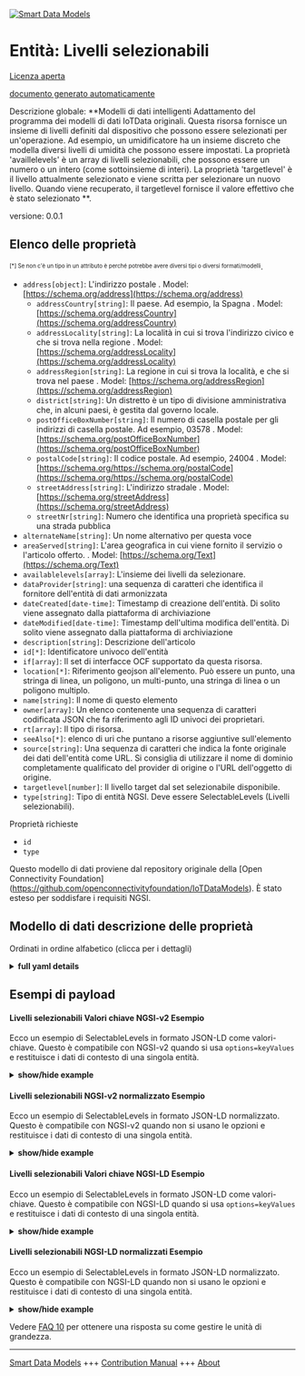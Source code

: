 <!-- 10-Header -->  
[![Smart Data Models](https://smartdatamodels.org/wp-content/uploads/2022/01/SmartDataModels_logo.png "Logo")](https://smartdatamodels.org)  
Entità: Livelli selezionabili  
=============================<!-- /10-Header -->  
<!-- 15-License -->  
[Licenza aperta](https://github.com/smart-data-models//dataModel.OCF/blob/master/SelectableLevels/LICENSE.md)  
[documento generato automaticamente](https://docs.google.com/presentation/d/e/2PACX-1vTs-Ng5dIAwkg91oTTUdt8ua7woBXhPnwavZ0FxgR8BsAI_Ek3C5q97Nd94HS8KhP-r_quD4H0fgyt3/pub?start=false&loop=false&delayms=3000#slide=id.gb715ace035_0_60)  
<!-- /15-License -->  
<!-- 20-Description -->  
Descrizione globale: **Modelli di dati intelligenti Adattamento del programma dei modelli di dati IoTData originali. Questa risorsa fornisce un insieme di livelli definiti dal dispositivo che possono essere selezionati per un'operazione. Ad esempio, un umidificatore ha un insieme discreto che modella diversi livelli di umidità che possono essere impostati. La proprietà 'availlelevels' è un array di livelli selezionabili, che possono essere un numero o un intero (come sottoinsieme di interi). La proprietà 'targetlevel' è il livello attualmente selezionato e viene scritta per selezionare un nuovo livello. Quando viene recuperato, il targetlevel fornisce il valore effettivo che è stato selezionato **.  
versione: 0.0.1  
<!-- /20-Description -->  
<!-- 30-PropertiesList -->  

## Elenco delle proprietà  

<sup><sub>[*] Se non c'è un tipo in un attributo è perché potrebbe avere diversi tipi o diversi formati/modelli</sub></sup>.  
- `address[object]`: L'indirizzo postale  . Model: [https://schema.org/address](https://schema.org/address)	- `addressCountry[string]`: Il paese. Ad esempio, la Spagna  . Model: [https://schema.org/addressCountry](https://schema.org/addressCountry)  
	- `addressLocality[string]`: La località in cui si trova l'indirizzo civico e che si trova nella regione  . Model: [https://schema.org/addressLocality](https://schema.org/addressLocality)  
	- `addressRegion[string]`: La regione in cui si trova la località, e che si trova nel paese  . Model: [https://schema.org/addressRegion](https://schema.org/addressRegion)  
	- `district[string]`: Un distretto è un tipo di divisione amministrativa che, in alcuni paesi, è gestita dal governo locale.    
	- `postOfficeBoxNumber[string]`: Il numero di casella postale per gli indirizzi di casella postale. Ad esempio, 03578  . Model: [https://schema.org/postOfficeBoxNumber](https://schema.org/postOfficeBoxNumber)  
	- `postalCode[string]`: Il codice postale. Ad esempio, 24004  . Model: [https://schema.org/https://schema.org/postalCode](https://schema.org/https://schema.org/postalCode)  
	- `streetAddress[string]`: L'indirizzo stradale  . Model: [https://schema.org/streetAddress](https://schema.org/streetAddress)  
	- `streetNr[string]`: Numero che identifica una proprietà specifica su una strada pubblica    
- `alternateName[string]`: Un nome alternativo per questa voce  - `areaServed[string]`: L'area geografica in cui viene fornito il servizio o l'articolo offerto.  . Model: [https://schema.org/Text](https://schema.org/Text)- `availablelevels[array]`: L'insieme dei livelli da selezionare.  - `dataProvider[string]`: una sequenza di caratteri che identifica il fornitore dell'entità di dati armonizzata  - `dateCreated[date-time]`: Timestamp di creazione dell'entità. Di solito viene assegnato dalla piattaforma di archiviazione  - `dateModified[date-time]`: Timestamp dell'ultima modifica dell'entità. Di solito viene assegnato dalla piattaforma di archiviazione  - `description[string]`: Descrizione dell'articolo  - `id[*]`: Identificatore univoco dell'entità  - `if[array]`: Il set di interfacce OCF supportato da questa risorsa.  - `location[*]`: Riferimento geojson all'elemento. Può essere un punto, una stringa di linea, un poligono, un multi-punto, una stringa di linea o un poligono multiplo.  - `name[string]`: Il nome di questo elemento  - `owner[array]`: Un elenco contenente una sequenza di caratteri codificata JSON che fa riferimento agli ID univoci dei proprietari.  - `rt[array]`: Il tipo di risorsa.  - `seeAlso[*]`: elenco di uri che puntano a risorse aggiuntive sull'elemento  - `source[string]`: Una sequenza di caratteri che indica la fonte originale dei dati dell'entità come URL. Si consiglia di utilizzare il nome di dominio completamente qualificato del provider di origine o l'URL dell'oggetto di origine.  - `targetlevel[number]`: Il livello target dal set selezionabile disponibile.  - `type[string]`: Tipo di entità NGSI. Deve essere SelectableLevels (Livelli selezionabili).  <!-- /30-PropertiesList -->  
<!-- 35-RequiredProperties -->  
Proprietà richieste  
- `id`  - `type`  <!-- /35-RequiredProperties -->  
<!-- 40-RequiredProperties -->  
Questo modello di dati proviene dal repository originale della [Open Connectivity Foundation] (https://github.com/openconnectivityfoundation/IoTDataModels). È stato esteso per soddisfare i requisiti NGSI.  
<!-- /40-RequiredProperties -->  
<!-- 50-DataModelHeader -->  
## Modello di dati descrizione delle proprietà  
Ordinati in ordine alfabetico (clicca per i dettagli)  
<!-- /50-DataModelHeader -->  
<!-- 60-ModelYaml -->  
<details><summary><strong>full yaml details</strong></summary>    
```yaml  
SelectableLevels:    
  description: 'Smart Data Models Program adaptation of the original IoTData data Models. This Resource provides a set of device defined levels that can be selected for an operation. For example where a humidifier has a discrete set that model different humidity levels that can be set. The Property ''availablelevels'' is an array of the levels that can be selected, these can be a number or an integer (as subset of integer). The Property ''targetlevel'' is the level that has currently been selected and is written to in order to select a new level. When retrieved the targetlevel provides the actual value that has been selected.'    
  properties:    
    address:    
      description: The mailing address    
      properties:    
        addressCountry:    
          description: 'The country. For example, Spain'    
          type: string    
          x-ngsi:    
            model: https://schema.org/addressCountry    
            type: Property    
        addressLocality:    
          description: 'The locality in which the street address is, and which is in the region'    
          type: string    
          x-ngsi:    
            model: https://schema.org/addressLocality    
            type: Property    
        addressRegion:    
          description: 'The region in which the locality is, and which is in the country'    
          type: string    
          x-ngsi:    
            model: https://schema.org/addressRegion    
            type: Property    
        district:    
          description: 'A district is a type of administrative division that, in some countries, is managed by the local government'    
          type: string    
          x-ngsi:    
            type: Property    
        postOfficeBoxNumber:    
          description: 'The post office box number for PO box addresses. For example, 03578'    
          type: string    
          x-ngsi:    
            model: https://schema.org/postOfficeBoxNumber    
            type: Property    
        postalCode:    
          description: 'The postal code. For example, 24004'    
          type: string    
          x-ngsi:    
            model: https://schema.org/https://schema.org/postalCode    
            type: Property    
        streetAddress:    
          description: The street address    
          type: string    
          x-ngsi:    
            model: https://schema.org/streetAddress    
            type: Property    
        streetNr:    
          description: Number identifying a specific property on a public street    
          type: string    
          x-ngsi:    
            type: Property    
      type: object    
      x-ngsi:    
        model: https://schema.org/address    
        type: Property    
    alternateName:    
      description: An alternative name for this item    
      type: string    
      x-ngsi:    
        type: Property    
    areaServed:    
      description: The geographic area where a service or offered item is provided    
      type: string    
      x-ngsi:    
        model: https://schema.org/Text    
        type: Property    
    availablelevels:    
      description: The set of levels to select from.    
      items:    
        type: number    
      readOnly: true    
      type: array    
      x-ngsi:    
        type: Property    
    dataProvider:    
      description: A sequence of characters identifying the provider of the harmonised data entity    
      type: string    
      x-ngsi:    
        type: Property    
    dateCreated:    
      description: Entity creation timestamp. This will usually be allocated by the storage platform    
      format: date-time    
      type: string    
      x-ngsi:    
        type: Property    
    dateModified:    
      description: Timestamp of the last modification of the entity. This will usually be allocated by the storage platform    
      format: date-time    
      type: string    
      x-ngsi:    
        type: Property    
    description:    
      description: A description of this item    
      type: string    
      x-ngsi:    
        type: Property    
    id:    
      anyOf:    
        - description: Identifier format of any NGSI entity    
          maxLength: 256    
          minLength: 1    
          pattern: ^[\w\-\.\{\}\$\+\*\[\]`|~^@!,:\\]+$    
          type: string    
          x-ngsi:    
            type: Property    
        - description: Identifier format of any NGSI entity    
          format: uri    
          type: string    
          x-ngsi:    
            type: Property    
      description: Unique identifier of the entity    
      x-ngsi:    
        type: Property    
    if:    
      description: The OCF Interface set supported by this Resource.    
      items:    
        enum:    
          - oic.if.a    
          - oic.if.baseline    
        type: string    
      minItems: 2    
      readOnly: true    
      type: array    
      uniqueItems: true    
      x-ngsi:    
        type: Property    
    location:    
      description: 'Geojson reference to the item. It can be Point, LineString, Polygon, MultiPoint, MultiLineString or MultiPolygon'    
      oneOf:    
        - description: Geojson reference to the item. Point    
          properties:    
            bbox:    
              items:    
                type: number    
              minItems: 4    
              type: array    
            coordinates:    
              items:    
                type: number    
              minItems: 2    
              type: array    
            type:    
              enum:    
                - Point    
              type: string    
          required:    
            - type    
            - coordinates    
          title: GeoJSON Point    
          type: object    
          x-ngsi:    
            type: GeoProperty    
        - description: Geojson reference to the item. LineString    
          properties:    
            bbox:    
              items:    
                type: number    
              minItems: 4    
              type: array    
            coordinates:    
              items:    
                items:    
                  type: number    
                minItems: 2    
                type: array    
              minItems: 2    
              type: array    
            type:    
              enum:    
                - LineString    
              type: string    
          required:    
            - type    
            - coordinates    
          title: GeoJSON LineString    
          type: object    
          x-ngsi:    
            type: GeoProperty    
        - description: Geojson reference to the item. Polygon    
          properties:    
            bbox:    
              items:    
                type: number    
              minItems: 4    
              type: array    
            coordinates:    
              items:    
                items:    
                  items:    
                    type: number    
                  minItems: 2    
                  type: array    
                minItems: 4    
                type: array    
              type: array    
            type:    
              enum:    
                - Polygon    
              type: string    
          required:    
            - type    
            - coordinates    
          title: GeoJSON Polygon    
          type: object    
          x-ngsi:    
            type: GeoProperty    
        - description: Geojson reference to the item. MultiPoint    
          properties:    
            bbox:    
              items:    
                type: number    
              minItems: 4    
              type: array    
            coordinates:    
              items:    
                items:    
                  type: number    
                minItems: 2    
                type: array    
              type: array    
            type:    
              enum:    
                - MultiPoint    
              type: string    
          required:    
            - type    
            - coordinates    
          title: GeoJSON MultiPoint    
          type: object    
          x-ngsi:    
            type: GeoProperty    
        - description: Geojson reference to the item. MultiLineString    
          properties:    
            bbox:    
              items:    
                type: number    
              minItems: 4    
              type: array    
            coordinates:    
              items:    
                items:    
                  items:    
                    type: number    
                  minItems: 2    
                  type: array    
                minItems: 2    
                type: array    
              type: array    
            type:    
              enum:    
                - MultiLineString    
              type: string    
          required:    
            - type    
            - coordinates    
          title: GeoJSON MultiLineString    
          type: object    
          x-ngsi:    
            type: GeoProperty    
        - description: Geojson reference to the item. MultiLineString    
          properties:    
            bbox:    
              items:    
                type: number    
              minItems: 4    
              type: array    
            coordinates:    
              items:    
                items:    
                  items:    
                    items:    
                      type: number    
                    minItems: 2    
                    type: array    
                  minItems: 4    
                  type: array    
                type: array    
              type: array    
            type:    
              enum:    
                - MultiPolygon    
              type: string    
          required:    
            - type    
            - coordinates    
          title: GeoJSON MultiPolygon    
          type: object    
          x-ngsi:    
            type: GeoProperty    
      x-ngsi:    
        type: GeoProperty    
    name:    
      description: The name of this item    
      type: string    
      x-ngsi:    
        type: Property    
    owner:    
      description: A List containing a JSON encoded sequence of characters referencing the unique Ids of the owner(s)    
      items:    
        anyOf:    
          - description: Identifier format of any NGSI entity    
            maxLength: 256    
            minLength: 1    
            pattern: ^[\w\-\.\{\}\$\+\*\[\]`|~^@!,:\\]+$    
            type: string    
            x-ngsi:    
              type: Property    
          - description: Identifier format of any NGSI entity    
            format: uri    
            type: string    
            x-ngsi:    
              type: Property    
        description: Unique identifier of the entity    
        x-ngsi:    
          type: Property    
      type: array    
      x-ngsi:    
        type: Property    
    rt:    
      description: The Resource Type.    
      items:    
        enum:    
          - oic.r.selectablelevels    
        maxLength: 64    
        type: string    
      minItems: 1    
      readOnly: true    
      type: array    
      uniqueItems: true    
      x-ngsi:    
        type: Property    
    seeAlso:    
      description: list of uri pointing to additional resources about the item    
      oneOf:    
        - items:    
            format: uri    
            type: string    
          minItems: 1    
          type: array    
        - format: uri    
          type: string    
      x-ngsi:    
        type: Property    
    source:    
      description: 'A sequence of characters giving the original source of the entity data as a URL. Recommended to be the fully qualified domain name of the source provider, or the URL to the source object'    
      type: string    
      x-ngsi:    
        type: Property    
    targetlevel:    
      description: The target level from the available selectable set.    
      type: number    
      x-ngsi:    
        type: Property    
    type:    
      description: NGSI entity type. It has to be SelectableLevels    
      enum:    
        - SelectableLevels    
      type: string    
      x-ngsi:    
        type: Property    
  required:    
    - id    
    - type    
  type: object    
  x-derived-from: https://github.com/OpenInterConnect/IoTDataModels/blob/master/SelectableLevelsResURI.swagger.json    
  x-disclaimer: 'Redistribution and use in source and binary forms, with or without modification, are permitted  provided that the license conditions are met. Copyleft (c) 2022 Contributors to Smart Data Models Program'    
  x-license-url: https://github.com/smart-data-models/dataModel.OCF/blob/master/SelectableLevels/LICENSE.md    
  x-model-schema: https://smart-data-models.github.io/dataModel.IoTDataModels/SelectableLevels/schema.json    
  x-model-tags: OCF    
  x-version: 0.0.1    
```  
</details>    
<!-- /60-ModelYaml -->  
<!-- 70-MiddleNotes -->  
<!-- /70-MiddleNotes -->  
<!-- 80-Examples -->  
## Esempi di payload  
#### Livelli selezionabili Valori chiave NGSI-v2 Esempio  
Ecco un esempio di SelectableLevels in formato JSON-LD come valori-chiave. Questo è compatibile con NGSI-v2 quando si usa `options=keyValues` e restituisce i dati di contesto di una singola entità.  
<details><summary><strong>show/hide example</strong></summary>    
```json  
{  
    "id": "urn:ngsi-ld:SelectableLevels:id:KTUG:11578156",  
    "dateCreated": "2007-08-08T01:12:34Z",  
    "dateModified": "2002-06-18T03:24:51Z",  
    "source": "Employee source nature add rest human station. Ability",  
    "name": "Board necessary religious natural sport music white. Natural explain before something first drug ",  
    "alternateName": "Theory type su",  
    "description": "Every manage political record word group food break. Picture suddenly drug rule brin",  
    "dataProvider": "Own available buy country store build before. Already against which continue. Look road article quickly.",  
    "owner": [  
        "urn:ngsi-ld:SelectableLevels:items:UJLN:86914131",  
        "urn:ngsi-ld:SelectableLevels:items:GILX:20870916"  
    ],  
    "seeAlso": [  
        "urn:ngsi-ld:SelectableLevels:items:QIDT:79230225"  
    ],  
    "location": {  
        "type": "Point",  
        "coordinates": [  
            28.732768,  
            177.344405  
        ]  
    },  
    "address": {  
        "streetAddress": "Likely improve notice. T",  
        "addressLocality": "Sch",  
        "addressRegion": "Organization recognize civil. Pm her then nothing increase.",  
        "addressCountry": "Industry product anot",  
        "postalCode": "First degree response able s",  
        "postOfficeBoxNumber": "Son break either pre",  
        "streetNr": "Water voice travel among see red. Republican total policy head Mrs debate onto. Catch even front.",  
        "district": "Full per among clearly. Face house nature fall long dream answer conference. Rock few structure fed"  
    },  
    "areaServed": "Buy break marriage also friend reach. Turn phone heart window. Assume be seek article.",  
    "rt": [  
        "oic.r.selectablelevels"  
    ],  
    "targetlevel": 503.7,  
    "availablelevels": [  
        802.4,  
        258.2  
    ],  
    "if": [  
        "oic.if.baseline",  
        "oic.if.a"  
    ],  
    "type": "SelectableLevels"  
}  
```  
</details>  
#### Livelli selezionabili NGSI-v2 normalizzato Esempio  
Ecco un esempio di SelectableLevels in formato JSON-LD normalizzato. Questo è compatibile con NGSI-v2 quando non si usano le opzioni e restituisce i dati di contesto di una singola entità.  
<details><summary><strong>show/hide example</strong></summary>    
```json  
{  
    "id": "urn:ngsi-ld:SelectableLevels:id:KTUG:11578156",  
    "dateCreated": {  
        "type": "DateTime",  
        "value": "2007-08-08T01:12:34Z"  
    },  
    "dateModified": {  
        "type": "DateTime",  
        "value": "2002-06-18T03:24:51Z"  
    },  
    "source": {  
        "type": "Text",  
        "value": "Employee source nature add rest human station. Ability"  
    },  
    "name": {  
        "type": "Text",  
        "value": "Board necessary religious natural sport music white. Natural explain before something first drug "  
    },  
    "alternateName": {  
        "type": "Text",  
        "value": "Theory type su"  
    },  
    "description": {  
        "type": "Text",  
        "value": "Every manage political record word group food break. Picture suddenly drug rule brin"  
    },  
    "dataProvider": {  
        "type": "Text",  
        "value": "Own available buy country store build before. Already against which continue. Look road article quickly."  
    },  
    "owner": {  
        "type": "StructuredValue",  
        "value": [  
            "urn:ngsi-ld:SelectableLevels:items:UJLN:86914131",  
            "urn:ngsi-ld:SelectableLevels:items:GILX:20870916"  
        ]  
    },  
    "seeAlso": {  
        "type": "StructuredValue",  
        "value": [  
            "urn:ngsi-ld:SelectableLevels:items:QIDT:79230225"  
        ]  
    },  
    "location": {  
        "type": "geo:json",  
        "value": {  
            "type": "Point",  
            "coordinates": [  
                28.732768,  
                177.344405  
            ]  
        }  
    },  
    "address": {  
        "type": "StructuredValue",  
        "value": {  
            "streetAddress": "Likely improve notice. T",  
            "addressLocality": "Sch",  
            "addressRegion": "Organization recognize civil. Pm her then nothing increase.",  
            "addressCountry": "Industry product anot",  
            "postalCode": "First degree response able s",  
            "postOfficeBoxNumber": "Son break either pre",  
            "streetNr": "Water voice travel among see red. Republican total policy head Mrs debate onto. Catch even front.",  
            "district": "Full per among clearly. Face house nature fall long dream answer conference. Rock few structure fed"  
        }  
    },  
    "areaServed": {  
        "type": "Text",  
        "value": "Buy break marriage also friend reach. Turn phone heart window. Assume be seek article."  
    },  
    "rt": {  
        "type": "StructuredValue",  
        "value": [  
            "oic.r.selectablelevels"  
        ]  
    },  
    "targetlevel": {  
        "type": "Number",  
        "value": 503.7  
    },  
    "availablelevels": {  
        "type": "StructuredValue",  
        "value": [  
            802.4,  
            258.2  
        ]  
    },  
    "if": {  
        "type": "StructuredValue",  
        "value": [  
            "oic.if.baseline",  
            "oic.if.a"  
        ]  
    },  
    "type": "SelectableLevels"  
}  
```  
</details>  
#### Livelli selezionabili Valori chiave NGSI-LD Esempio  
Ecco un esempio di SelectableLevels in formato JSON-LD come valori-chiave. Questo è compatibile con NGSI-LD quando si usa `options=keyValues` e restituisce i dati di contesto di una singola entità.  
<details><summary><strong>show/hide example</strong></summary>    
```json  
{  
    "id": "urn:ngsi-ld:SelectableLevels:id:KTUG:11578156",  
    "dateCreated": "2007-08-08T01:12:34Z",  
    "dateModified": "2002-06-18T03:24:51Z",  
    "source": "Employee source nature add rest human station. Ability",  
    "name": "Board necessary religious natural sport music white. Natural explain before something first drug ",  
    "alternateName": "Theory type su",  
    "description": "Every manage political record word group food break. Picture suddenly drug rule brin",  
    "dataProvider": "Own available buy country store build before. Already against which continue. Look road article quickly.",  
    "owner": [  
        "urn:ngsi-ld:SelectableLevels:items:UJLN:86914131",  
        "urn:ngsi-ld:SelectableLevels:items:GILX:20870916"  
    ],  
    "seeAlso": [  
        "urn:ngsi-ld:SelectableLevels:items:QIDT:79230225"  
    ],  
    "location": {  
        "type": "Point",  
        "coordinates": [  
            28.732768,  
            177.344405  
        ]  
    },  
    "address": {  
        "streetAddress": "Likely improve notice. T",  
        "addressLocality": "Sch",  
        "addressRegion": "Organization recognize civil. Pm her then nothing increase.",  
        "addressCountry": "Industry product anot",  
        "postalCode": "First degree response able s",  
        "postOfficeBoxNumber": "Son break either pre",  
        "streetNr": "Water voice travel among see red. Republican total policy head Mrs debate onto. Catch even front.",  
        "district": "Full per among clearly. Face house nature fall long dream answer conference. Rock few structure fed"  
    },  
    "areaServed": "Buy break marriage also friend reach. Turn phone heart window. Assume be seek article.",  
    "rt": [  
        "oic.r.selectablelevels"  
    ],  
    "targetlevel": 503.7,  
    "availablelevels": [  
        802.4,  
        258.2  
    ],  
    "if": [  
        "oic.if.baseline",  
        "oic.if.a"  
    ],  
    "type": "SelectableLevels",  
    "@context": [  
        "https://smartdatamodels.org/context.jsonld"  
    ]  
}  
```  
</details>  
#### Livelli selezionabili NGSI-LD normalizzati Esempio  
Ecco un esempio di SelectableLevels in formato JSON-LD normalizzato. Questo è compatibile con NGSI-LD quando non si usano le opzioni e restituisce i dati di contesto di una singola entità.  
<details><summary><strong>show/hide example</strong></summary>    
```json  
{  
    "id": "urn:ngsi-ld:SelectableLevels:id:KTUG:11578156",  
    "dateCreated": {  
        "type": "Property",  
        "value": {  
            "@type": "DateTime",  
            "@value": "2007-08-08T01:12:34Z"  
        }  
    },  
    "dateModified": {  
        "type": "Property",  
        "value": {  
            "@type": "DateTime",  
            "@value": "2002-06-18T03:24:51Z"  
        }  
    },  
    "source": {  
        "type": "Property",  
        "value": "Employee source nature add rest human station. Ability"  
    },  
    "name": {  
        "type": "Property",  
        "value": "Board necessary religious natural sport music white. Natural explain before something first drug "  
    },  
    "alternateName": {  
        "type": "Property",  
        "value": "Theory type su"  
    },  
    "description": {  
        "type": "Property",  
        "value": "Every manage political record word group food break. Picture suddenly drug rule brin"  
    },  
    "dataProvider": {  
        "type": "Property",  
        "value": "Own available buy country store build before. Already against which continue. Look road article quickly."  
    },  
    "owner": {  
        "type": "Property",  
        "value": [  
            "urn:ngsi-ld:SelectableLevels:items:UJLN:86914131",  
            "urn:ngsi-ld:SelectableLevels:items:GILX:20870916"  
        ]  
    },  
    "seeAlso": {  
        "type": "Property",  
        "value": [  
            "urn:ngsi-ld:SelectableLevels:items:QIDT:79230225"  
        ]  
    },  
    "location": {  
        "type": "GeoProperty",  
        "value": {  
            "type": "Point",  
            "coordinates": [  
                28.732768,  
                177.344405  
            ]  
        }  
    },  
    "address": {  
        "type": "Property",  
        "value": {  
            "streetAddress": "Likely improve notice. T",  
            "addressLocality": "Sch",  
            "addressRegion": "Organization recognize civil. Pm her then nothing increase.",  
            "addressCountry": "Industry product anot",  
            "postalCode": "First degree response able s",  
            "postOfficeBoxNumber": "Son break either pre",  
            "streetNr": "Water voice travel among see red. Republican total policy head Mrs debate onto. Catch even front.",  
            "district": "Full per among clearly. Face house nature fall long dream answer conference. Rock few structure fed"  
        }  
    },  
    "areaServed": {  
        "type": "Property",  
        "value": "Buy break marriage also friend reach. Turn phone heart window. Assume be seek article."  
    },  
    "rt": {  
        "type": "Property",  
        "value": [  
            "oic.r.selectablelevels"  
        ]  
    },  
    "targetlevel": {  
        "type": "Property",  
        "value": 503.7  
    },  
    "availablelevels": {  
        "type": "Property",  
        "value": [  
            802.4,  
            258.2  
        ]  
    },  
    "if": {  
        "type": "Property",  
        "value": [  
            "oic.if.baseline",  
            "oic.if.a"  
        ]  
    },  
    "type": "SelectableLevels",  
    "@context": [  
        "https://smartdatamodels.org/context.jsonld"  
    ]  
}  
```  
</details><!-- /80-Examples -->  
<!-- 90-FooterNotes -->  
<!-- /90-FooterNotes -->  
<!-- 95-Units -->  
Vedere [FAQ 10](https://smartdatamodels.org/index.php/faqs/) per ottenere una risposta su come gestire le unità di grandezza.  
<!-- /95-Units -->  
<!-- 97-LastFooter -->  
---  
[Smart Data Models](https://smartdatamodels.org) +++ [Contribution Manual](https://bit.ly/contribution_manual) +++ [About](https://bit.ly/Introduction_SDM)<!-- /97-LastFooter -->  
